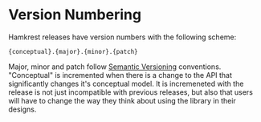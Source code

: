 # Version Numbering

Hamkrest releases have version numbers with the following scheme:

    {conceptual}.{major}.{minor}.{patch}

Major, minor and patch follow [Semantic Versioning](https://semver.org/) conventions.  "Conceptual" is incremented when there is a change to the API that significantly changes it's conceptual model.  It is incremeneted with the release is not just incompatible with previous releases, but also that users will have to change the way they think about using the library in their designs.
